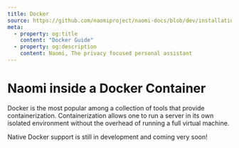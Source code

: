 ```yaml
---
title: Docker
source: https://github.com/naomiproject/naomi-docs/blob/dev/installation/docker.md
meta:
  - property: og:title
    content: "Docker Guide"
  - property: og:description
    content: Naomi, The privacy focused personal assistant
---
```


# Naomi inside a Docker Container

Docker is the most popular among a collection of tools that provide containerization.
Containerization allows one to run a server in its own isolated environment without the overhead of running a full virtual machine.

Native Docker support is still in development and coming very soon!

<DocPreviousVersions/>
<EditPageLink/>
